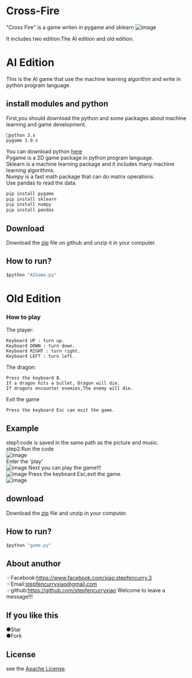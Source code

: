 # Cross-Fire
"Cross Fire" is a game writen in pygame and sklearn
![image](https://github.com/stepfencurryxiao/Cross-Fire/blob/master/.github/pygame.jpg)

It includes two edition:The AI edition and old edition.  
# AI Edition
This is the AI game that use the machine learning algorithm and write in python program language.    
## install modules and python
First,you should download the python and some packages about machine learning and game development.    
```
🐍python 3.x
pygame 1.9.x
```
You can download python [here](https://www.python.org)  
Pygame is a 2D game package in python program language.  
Sklearn is a machine learning package and it includes many machine learning algorithms.  
Numpy is a fast math package that can do matrix operations.  
Use pandas to read the data.  
```Python
pip install pygame
pip install sklearn
pip install numpy
pip install pandas
```
## Download
Download the [zip](https://github.com/stepfencurryxiao/Cross-Fire/blob/master/Cross-Fire-AI.zip) file on github and unzip it in your computer.  
## How to run?
```python
$python "AIGame.py"  
```

# Old Edition  
### How to play
The player:  
```
Keyboard UP : turn up.
Keyboard DOWN : turn down.
Keyboard RIGHT : turn right.
Keyboard LEFT : turn left.
```  
The dragon:  
```
Press the keyboard B.
If a dragon hits a bullet, Dragon will die.
If dragons encounter enemies,The enemy will die.
```  
Exit the game
```
Press the keyboard Esc can exit the game.
```  
## Example  
step1:code is saved in the same path as the picture and music.  
step2:Run the code  
![image](https://github.com/stepfencurryxiao/Cross-Fire/blob/master/.github/run01.png)  
Enter the 'play'  
![image](https://github.com/stepfencurryxiao/Cross-Fire/blob/master/.github/gamestart.png)
Next you can play the game!!!  
![image](https://github.com/stepfencurryxiao/Cross-Fire/blob/master/.github/run02.png)
Press the keyboard Esc,exit the game.  
![image](https://github.com/stepfencurryxiao/Cross-Fire/blob/master/.github/run03.png)

## download
Download the [zip](https://github.com/stepfencurryxiao/Cross-Fire/blob/master/Cross-Fire.zip) file and unzip in your computer.

## How to run?
```python
$python "game.py"
```

## About anuthor
☞Facebook:https://www.facebook.com/xiao.stepfencurry.3  
☞Email:stepfencurryxiao@gmail.com  
☞github:https://github.com/stepfencurryxiao
Welcome to leave a message!!!
  
## If you like this 
●Star  
●Fork

## License
see the [Apache License](https://github.com/stepfencurryxiao/Cross-Fire/blob/master/LICENSE).






